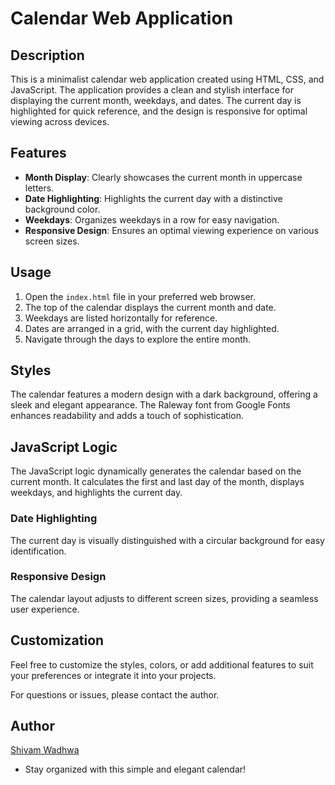 # Calendar Web Application


## Description

This is a minimalist calendar web application created using HTML, CSS, and JavaScript. The application provides a clean and stylish interface for displaying the current month, weekdays, and dates. The current day is highlighted for quick reference, and the design is responsive for optimal viewing across devices.

## Features

- **Month Display**: Clearly showcases the current month in uppercase letters.
- **Date Highlighting**: Highlights the current day with a distinctive background color.
- **Weekdays**: Organizes weekdays in a row for easy navigation.
- **Responsive Design**: Ensures an optimal viewing experience on various screen sizes.

## Usage

1. Open the `index.html` file in your preferred web browser.
2. The top of the calendar displays the current month and date.
3. Weekdays are listed horizontally for reference.
4. Dates are arranged in a grid, with the current day highlighted.
5. Navigate through the days to explore the entire month.

## Styles

The calendar features a modern design with a dark background, offering a sleek and elegant appearance. The Raleway font from Google Fonts enhances readability and adds a touch of sophistication.

## JavaScript Logic

The JavaScript logic dynamically generates the calendar based on the current month. It calculates the first and last day of the month, displays weekdays, and highlights the current day.

### Date Highlighting

The current day is visually distinguished with a circular background for easy identification.

### Responsive Design

The calendar layout adjusts to different screen sizes, providing a seamless user experience.

## Customization

Feel free to customize the styles, colors, or add additional features to suit your preferences or integrate it into your projects.

For questions or issues, please contact the author.

## Author
[Shivam Wadhwa](http://github.com/wadhwashivam)

* Stay organized with this simple and elegant calendar!
